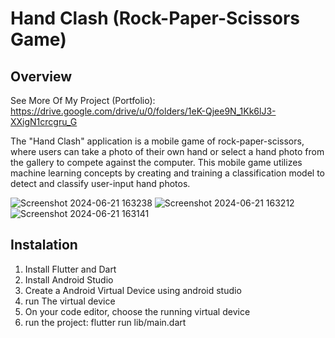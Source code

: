 # Hand Clash (Rock-Paper-Scissors Game)

## Overview
See More Of My Project (Portfolio): https://drive.google.com/drive/u/0/folders/1eK-Qjee9N_1Kk6lJ3-XXigN1crcgru_G

The "Hand Clash" application is a mobile game of rock-paper-scissors, where users can take a photo of their own hand or select a hand photo from the gallery to compete against the computer. This mobile game utilizes machine learning concepts by creating and training a classification model to detect and classify user-input hand photos.

![Screenshot 2024-06-21 163238](https://github.com/user-attachments/assets/a1725b3c-7ca2-4fb2-8f8b-8abd8347e634)
![Screenshot 2024-06-21 163212](https://github.com/user-attachments/assets/f6589047-a46e-4822-b8f6-0d655c5c0396)
![Screenshot 2024-06-21 163141](https://github.com/user-attachments/assets/d8b325c5-1f4e-4546-87fd-3d95875e94aa)


## Instalation
1. Install Flutter and Dart
2. Install Android Studio
3. Create a Android Virtual Device using android studio
4. run The virtual device
5. On your code editor, choose the running virtual device
6. run the project: flutter run lib/main.dart
